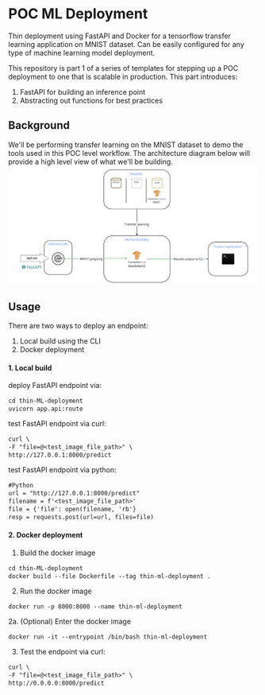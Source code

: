 # POC ML Deployment
Thin deployment using FastAPI and Docker for a tensorflow transfer learning application on MNIST dataset. Can be easily configured for any type of machine learning model deployment.

This repository is part 1 of a series of templates for stepping up a POC deployment to one that is scalable in production. This part introduces:
1. FastAPI for building an inference point 
2. Abstracting out functions for best practices

## Background
We'll be performing transfer learning on the MNIST dataset to demo the tools used in this POC level workflow. The architecture diagram below will provide a high level view of what we'll be building.
![](/docs/architecture-poc.png)

## Usage

There are two ways to deploy an endpoint:
1. Local build using the CLI 
2. Docker deployment

#### 1. Local build
deploy FastAPI endpoint via:  
```
cd thin-ML-deployment  
uvicorn app.api:route   
```

test FastAPI endpoint via curl:  
```
curl \  
-F "file=@<test_image_file_path>" \  
http://127.0.0.1:8000/predict  
```

test FastAPI endpoint via python:  
```
#Python
url = "http://127.0.0.1:8000/predict"
filename = f'<test_image_file_path>'
file = {'file': open(filename, 'rb'}
resp = requests.post(url=url, files=file)
```

#### 2. Docker deployment 
1. Build the docker image 
``` 
cd thin-ML-deployment
docker build --file Dockerfile --tag thin-ml-deployment . 
```
2. Run the docker image
```
docker run -p 8000:8000 --name thin-ml-deployment
```
2a. (Optional) Enter the docker image
```
docker run -it --entrypoint /bin/bash thin-ml-deployment
```

3. Test the endpoint via curl:
```
curl \  
-F "file=@<test_image_file_path>" \  
http://0.0.0.0:8000/predict
```
